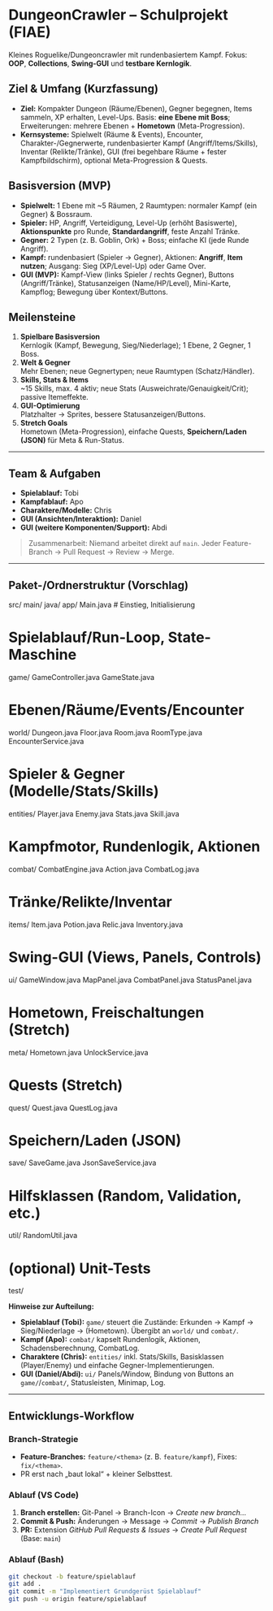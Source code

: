 # DungeonCrawler – Schulprojekt (FIAE)

Kleines Roguelike/Dungeoncrawler mit rundenbasiertem Kampf. Fokus: **OOP**, **Collections**, **Swing-GUI** und **testbare Kernlogik**.

## Ziel & Umfang (Kurzfassung)
- **Ziel:** Kompakter Dungeon (Räume/Ebenen), Gegner begegnen, Items sammeln, XP erhalten, Level-Ups. Basis: **eine Ebene mit Boss**; Erweiterungen: mehrere Ebenen + **Hometown** (Meta-Progression).
- **Kernsysteme:** Spielwelt (Räume & Events), Encounter, Charakter-/Gegnerwerte, rundenbasierter Kampf (Angriff/Items/Skills), Inventar (Relikte/Tränke), GUI (frei begehbare Räume + fester Kampfbildschirm), optional Meta-Progression & Quests.

## Basisversion (MVP)
- **Spielwelt:** 1 Ebene mit ~5 Räumen, 2 Raumtypen: normaler Kampf (ein Gegner) & Bossraum.
- **Spieler:** HP, Angriff, Verteidigung, Level-Up (erhöht Basiswerte), **Aktionspunkte** pro Runde, **Standardangriff**, feste Anzahl Tränke.
- **Gegner:** 2 Typen (z. B. Goblin, Ork) + Boss; einfache KI (jede Runde Angriff).
- **Kampf:** rundenbasiert (Spieler → Gegner), Aktionen: **Angriff**, **Item nutzen**; Ausgang: Sieg (XP/Level-Up) oder Game Over.
- **GUI (MVP):** Kampf-View (links Spieler / rechts Gegner), Buttons (Angriff/Tränke), Statusanzeigen (Name/HP/Level), Mini-Karte, Kampflog; Bewegung über Kontext/Buttons.

## Meilensteine
1) **Spielbare Basisversion**  
   Kernlogik (Kampf, Bewegung, Sieg/Niederlage); 1 Ebene, 2 Gegner, 1 Boss.
2) **Welt & Gegner**  
   Mehr Ebenen; neue Gegnertypen; neue Raumtypen (Schatz/Händler).
3) **Skills, Stats & Items**  
   ~15 Skills, max. 4 aktiv; neue Stats (Ausweichrate/Genauigkeit/Crit); passive Itemeffekte.
4) **GUI-Optimierung**  
   Platzhalter → Sprites, bessere Statusanzeigen/Buttons.
5) **Stretch Goals**  
   Hometown (Meta-Progression), einfache Quests, **Speichern/Laden (JSON)** für Meta & Run-Status.

---

## Team & Aufgaben
- **Spielablauf:** Tobi  
- **Kampfablauf:** Apo  
- **Charaktere/Modelle:** Chris  
- **GUI (Ansichten/Interaktion):** Daniel  
- **GUI (weitere Komponenten/Support):** Abdi  

> Zusammenarbeit: Niemand arbeitet direkt auf `main`. Jeder Feature-Branch → Pull Request → Review → Merge.

---

## Paket-/Ordnerstruktur (Vorschlag)
src/
main/
java/
app/
Main.java # Einstieg, Initialisierung

# Spielablauf/Run-Loop, State-Maschine
game/ 
GameController.java
GameState.java

# Ebenen/Räume/Events/Encounter
world/ 
Dungeon.java
Floor.java
Room.java
RoomType.java
EncounterService.java

# Spieler & Gegner (Modelle/Stats/Skills)
entities/ 
Player.java
Enemy.java
Stats.java
Skill.java

# Kampfmotor, Rundenlogik, Aktionen
combat/ 
CombatEngine.java
Action.java
CombatLog.java

# Tränke/Relikte/Inventar
items/ 
Item.java
Potion.java
Relic.java
Inventory.java

# Swing-GUI (Views, Panels, Controls)
ui/ 
GameWindow.java
MapPanel.java
CombatPanel.java
StatusPanel.java

# Hometown, Freischaltungen (Stretch)
meta/ 
Hometown.java
UnlockService.java

# Quests (Stretch)
quest/ 
Quest.java
QuestLog.java

# Speichern/Laden (JSON)
save/ 
SaveGame.java
JsonSaveService.java

# Hilfsklassen (Random, Validation, etc.)
util/ 
RandomUtil.java

# (optional) Unit-Tests
test/ 


**Hinweise zur Aufteilung:**
- **Spielablauf (Tobi):** `game/` steuert die Zustände: Erkunden → Kampf → Sieg/Niederlage → (Hometown). Übergibt an `world/` und `combat/`.
- **Kampf (Apo):** `combat/` kapselt Rundenlogik, Aktionen, Schadensberechnung, CombatLog.
- **Charaktere (Chris):** `entities/` inkl. Stats/Skills, Basisklassen (Player/Enemy) und einfache Gegner-Implementierungen.
- **GUI (Daniel/Abdi):** `ui/` Panels/Window, Bindung von Buttons an `game/`/`combat/`, Statusleisten, Minimap, Log.

---

## Entwicklungs-Workflow

### Branch-Strategie
- **Feature-Branches:** `feature/<thema>` (z. B. `feature/kampf`), Fixes: `fix/<thema>`.
- PR erst nach „baut lokal“ + kleiner Selbsttest.

### Ablauf (VS Code)
1. **Branch erstellen:** Git-Panel → Branch-Icon → *Create new branch…*  
2. **Commit & Push:** Änderungen → Message → *Commit* → *Publish Branch*  
3. **PR:** Extension *GitHub Pull Requests & Issues* → *Create Pull Request* (Base: `main`)

### Ablauf (Bash)
```bash
git checkout -b feature/spielablauf
git add .
git commit -m "Implementiert Grundgerüst Spielablauf"
git push -u origin feature/spielablauf



